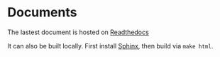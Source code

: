 # Documents

The lastest document is hosted on
[Readthedocs](http://wormhole.readthedocs.org/en/latest/)

It can also be built locally. First install [Sphinx](http://sphinx-doc.org/),
then build via `make html`.
